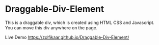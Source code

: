 # Draggable-Div-Element
This is a draggable div, which is created using HTML CSS and Javascript. You can move this div anywhere on the page.

Live Demo https://zolfikaar.github.io/Draggable-Div-Element/
